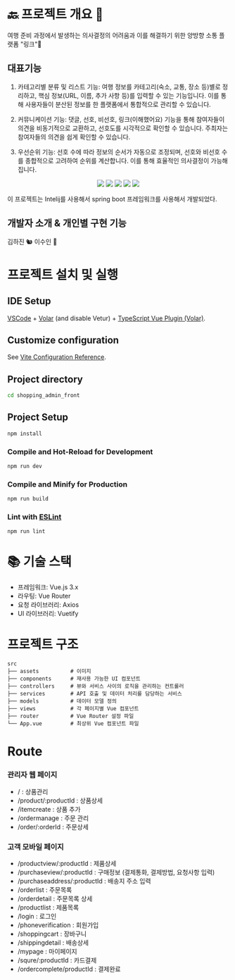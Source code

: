 # 🔙 프로젝트 개요 🌈
여행 준비 과정에서 발생하는 의사결정의 어려움과 이를 해결하기 위한 양방향 소통 플랫폼 "링크"🔗

## 대표기능
1. 카테고리별 분류 및 리스트 기능: 여행 정보를 카테고리(숙소, 교통, 장소 등)별로 정리하고, 핵심 정보(URL, 이름, 추가 사항 등)를 입력할 수 있는 기능입니다. 이를 통해 사용자들이 분산된 정보를 한 플랫폼에서 통합적으로 관리할 수 있습니다.

2. 커뮤니케이션 기능: 댓글, 선호, 비선호, 링크(이해했어요) 기능을 통해 참여자들이 의견을 비동기적으로 교환하고, 선호도를 시각적으로 확인할 수 있습니다. 주최자는 참여자들의 의견을 쉽게 확인할 수 있습니다.

3. 우선순위 기능: 선호 수에 따라 정보의 순서가 자동으로 조정되며, 선호와 비선호 수를 종합적으로 고려하여 순위를 계산합니다. 이를 통해 효율적인 의사결정이 가능해집니다.


<p align="center">
  <img src="https://img.shields.io/badge/HTML5-E34F26?style=for-the-badge&logo=html5&logoColor=white" />
  <img src="https://img.shields.io/badge/CSS3-1572B6?style=for-the-badge&logo=css3&logoColor=white" />
  <img src="https://img.shields.io/badge/JavaScript-F7DF1E?style=for-the-badge&logo=javascript&logoColor=black" />
  <img src="https://img.shields.io/badge/AWS-232F3E?style=for-the-badge&logo=amazon-aws&logoColor=white" />
  <img src="https://img.shields.io/badge/SpringBoot-6DB33F?style=for-the-badge&logo=springboot&logoColor=white" />
</p>

이 프로젝트는 Intelij를 사용해서 spring boot 프레임워크를 사용해서 개발되었다.


## 개발자 소개 & 개인별 구현 기능 
김하진 🐿️
이수인 🐾

# 프로젝트 설치 및 실행

## IDE Setup

[VSCode](https://code.visualstudio.com/) + [Volar](https://marketplace.visualstudio.com/items?itemName=Vue.volar) (and disable Vetur) + [TypeScript Vue Plugin (Volar)](https://marketplace.visualstudio.com/items?itemName=Vue.vscode-typescript-vue-plugin).

## Customize configuration

See [Vite Configuration Reference](https://vitejs.dev/config/).

## Project directory
```sh
cd shopping_admin_front
```

## Project Setup

```sh
npm install
```

### Compile and Hot-Reload for Development

```sh
npm run dev
```

### Compile and Minify for Production

```sh
npm run build
```

### Lint with [ESLint](https://eslint.org/)

```sh
npm run lint
```

# 📚 기술 스택

* 프레임워크: Vue.js 3.x
* 라우팅: Vue Router
* 요청 라이브러리: Axios
* UI 라이브러리: Vuetify

# 프로젝트 구조

```plaintext
src
├── assets          # 이미지 
├── components      # 재사용 가능한 UI 컴포넌트
├── controllers     # 뷰와 서비스 사이의 로직을 관리하는 컨트롤러
├── services        # API 호출 및 데이터 처리를 담당하는 서비스
├── models          # 데이터 모델 정의
├── views           # 각 페이지별 Vue 컴포넌트
├── router          # Vue Router 설정 파일
└── App.vue         # 최상위 Vue 컴포넌트 파일
```

# Route

### 관리자 웹 페이지
* / :  상품관리
* /product/:productId :  상품상세
* /itemcreate :  상품 추가
* /ordermanage :  주문 관리
* /order/:orderId :   주문상세

### 고객 모바일 페이지
* /productview/:productId : 제품상세
* /purchaseview/:productId :  구매정보 (결제통화, 결제방법, 요청사항 입력)
* /purchaseaddress/:productId :  배송지 주소 입력
* /orderlist :  주문목록
* /orderdetail :  주문목록 상세
* /productlist :  제품목록
* /login : 로그인
* /phoneverification :  회원가입
* /shoppingcart :  장바구니
* /shippingdetail :  배송상세
* /mypage :  마이페이지
* /squre/:productId : 카드결제
* /ordercomplete/productId : 결제완료



